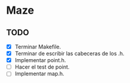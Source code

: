 # Maze

## TODO
- [X] Terminar Makefile.
- [X] Terminar de escribir las cabeceras de los .h.
- [X] Implementar point.h.
- [ ] Hacer el test de point.
- [ ] Implementar map.h.
